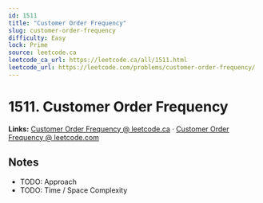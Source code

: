 ```yaml
--- 
id: 1511
title: "Customer Order Frequency"
slug: customer-order-frequency
difficulty: Easy
lock: Prime
source: leetcode.ca
leetcode_ca_url: https://leetcode.ca/all/1511.html
leetcode_url: https://leetcode.com/problems/customer-order-frequency/
---
```


# 1511. Customer Order Frequency

**Links:** [Customer Order Frequency @ leetcode.ca](https://leetcode.ca/all/1511.html) · [Customer Order Frequency @ leetcode.com](https://leetcode.com/problems/customer-order-frequency/)

## Notes
- TODO: Approach
- TODO: Time / Space Complexity
